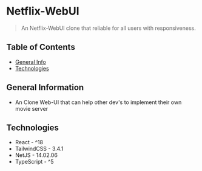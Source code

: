 # Netflix-WebUI
> An Netflix-WebUI clone that reliable for all users with responsiveness.

## Table of Contents
* [General Info](#general-information)
* [Technologies](#technologies)


## General Information
- An Clone Web-UI that can help other dev's to implement their own movie server


## Technologies
- React - ^18
- TailwindCSS - 3.4.1
- NetJS - 14.02.06
- TypeScript - ^5
